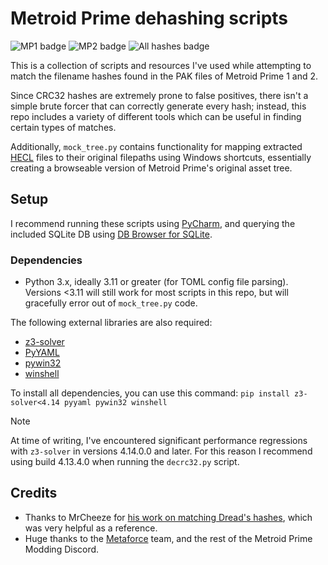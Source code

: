 # Metroid Prime dehashing scripts
![MP1 badge](https://gist.githubusercontent.com/Bearborg/ee95a1c1692c93f03ccf1fc684583c7a/raw/mp1_progress.svg)
![MP2 badge](https://gist.githubusercontent.com/Bearborg/ee95a1c1692c93f03ccf1fc684583c7a/raw/mp2_progress.svg)
![All hashes badge](https://gist.githubusercontent.com/Bearborg/ee95a1c1692c93f03ccf1fc684583c7a/raw/all_progress.svg)

This is a collection of scripts and resources I've used while attempting to match the filename hashes found in the PAK
files of Metroid Prime 1 and 2.

Since CRC32 hashes are extremely prone to false positives, there isn't a simple brute forcer that can correctly
generate every hash; instead, this repo includes a variety of different tools which can be useful in finding certain
types of matches. 

Additionally, `mock_tree.py` contains functionality for mapping extracted [HECL](https://github.com/AxioDL/hecl) files to their original filepaths using
Windows shortcuts, essentially creating a browseable version of Metroid Prime's original asset tree.

## Setup
I recommend running these scripts using [PyCharm](https://www.jetbrains.com/pycharm/), and querying the included SQLite
DB using [DB Browser for SQLite](https://sqlitebrowser.org/). 

### Dependencies
* Python 3.x, ideally 3.11 or greater (for TOML config file parsing). Versions <3.11 will still work for most scripts in
this repo, but will gracefully error out of `mock_tree.py` code.

The following external libraries are also required:
* [z3-solver](https://pypi.org/project/z3-solver/)
* [PyYAML](https://pypi.org/project/PyYAML/)
* [pywin32](https://pypi.org/project/pywin32/)
* [winshell](https://pypi.org/project/winshell/)

To install all dependencies, you can use this command: `pip install z3-solver<4.14 pyyaml pywin32 winshell`

> [!NOTE]
> At time of writing, I've encountered significant performance regressions with `z3-solver` in versions 4.14.0.0 and
later. For this reason I recommend using build 4.13.4.0 when running the `decrc32.py` script.

## Credits
* Thanks to MrCheeze for [his work on matching Dread's hashes](https://github.com/MrCheeze/dread-tools/), which was very 
  helpful as a reference.
* Huge thanks to the [Metaforce](https://github.com/AxioDL/metaforce/) team, and the rest of the Metroid Prime Modding
  Discord.

